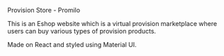 Provision Store - Promilo

This is an Eshop website which is a virtual provision marketplace where users can buy various types of provision products.

Made on React and styled using Material UI.
